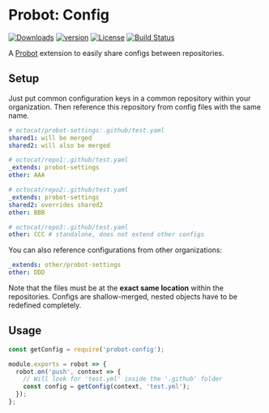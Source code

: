 # Probot: Config

[![Downloads][npm-downloads]][npm-url]
[![version][npm-version]][npm-url]
[![License][npm-license]][license-url]
[![Build Status][travis-status]][travis-url]

A [Probot](https://probot.github.io) extension to easily share configs between repositories.

## Setup

Just put common configuration keys in a common repository within your organization.
Then reference this repository from config files with the same name.

```yaml
# octocat/probot-settings:.github/test.yaml
shared1: will be merged
shared2: will also be merged

# octocat/repo1:.github/test.yaml
_extends: probot-settings
other: AAA

# octocat/repo2:.github/test.yaml
_extends: probot-settings
shared2: overrides shared2
other: BBB

# octocat/repo3:.github/test.yaml
other: CCC # standalone, does not extend other configs
```

You can also reference configurations from other organizations:

```yaml
_extends: other/probot-settings
other: DDD
```

Note that the files must be at the **exact same location** within the repositories.
Configs are shallow-merged, nested objects have to be redefined completely.

## Usage

```js
const getConfig = require('probot-config');

module.exports = robot => {
  robot.on('push', context => {
    // Will look for 'test.yml' inside the '.github' folder
    const config = getConfig(context, 'test.yml');
  });
};
```

[license-url]: https://github.com/getsentry/probot-config/blob/master/LICENSE
[npm-url]: https://www.npmjs.com/package/probot-config
[npm-license]: https://img.shields.io/npm/l/probot-config.svg?style=flat
[npm-version]: https://img.shields.io/npm/v/probot-config.svg?style=flat
[npm-downloads]: https://img.shields.io/npm/dm/probot-config.svg?style=flat
[travis-url]: https://travis-ci.org/getsentry/probot-config
[travis-status]: https://travis-ci.org/getsentry/probot-config.svg?branch=master
